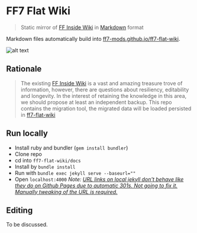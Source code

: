 # FF7 Flat Wiki
> Static mirror of [FF Inside Wiki](https://wiki.ffrtt.ru) in [Markdown](https://www.markdownguide.org/basic-syntax/) format

Markdown files automatically build into [ff7-mods.github.io/ff7-flat-wiki](https://ff7-mods.github.io/ff7-flat-wiki).

![alt text](https://i.ibb.co/x2zGG0V/Engine-parts.jpg "Engine parts")

## Rationale
> The existing [FF Inside Wiki](https://wiki.ffrtt.ru) is a vast and amazing treasure trove of information, however, there are questions about resiliency, editability and longevity. In the interest of retaining the knowledge in this area, we should propose at least an independent backup.
This repo contains the migration tool, the migrated data will be loaded persisted in [ff7-flat-wiki](https://ff7-mods.github.io/ff7-flat-wiki)

## Run locally
- Install ruby and bundler (`gem install bundler`)
- Clone repo
- cd into `ff7-flat-wiki/docs`
- Install by `bundle install`
- Run with `bundle exec jekyll serve --baseurl=""`
- Open `localhost:4000`
_Note: [URL links on local jekyll don't behave like they do on Github Pages due to automatic 301s. Not going to fix it. Manually tweaking of the URL is required.](https://github.com/jekyll/jekyll/issues/9450#issuecomment-2127637456)_

## Editing
To be discussed.
